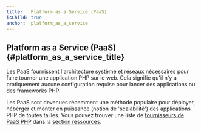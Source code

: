 ```yaml
---
title:   Platform as a Service (PaaS)
isChild: true
anchor:  platform_as_a_service
---
```


## Platform as a Service (PaaS)  {#platform_as_a_service_title}

Les PaaS fournissent l'architecture système et réseaux nécessaires pour faire tourner une application PHP sur le web. 
Cela signifie qu'il n'y a pratiquement aucune configuration requise pour lancer des applications ou des frameworks PHP.

Les PaaS sont devenues récemment une méthode populaire pour déployer, héberger et monter en puissance (notion de 
'scalabilité') des applications PHP de toutes tailles. Vous pouvez trouver une liste de [fournisseurs de PaaS PHP](#fournisseurs_paas_pour_php) 
dans la [section ressources](#ressources).

